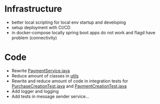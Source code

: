 # Infrastructure
- better local scripting for local env startup and developing
- setup deployment with CI/CD
- in docker-compose locally spring boot apps do not work and flagd have problem (connectivity)

# Code
- Rewrite [PaymentService.java](../../services/core/src/main/java/com/zilch/zen/core/payments/PaymentService.java)
- Reduce amount of classes in [utils](../../services/core/src/main/java/com/zilch/zen/core/utils)
- Rewrite and reduce amount of code in integration tests for [PurchaseCreationTest.java](../../services/core/src/test/java/com/zilch/zen/core/purchase/PurchaseCreationTest.java) and [PaymentCreationTest.java](../../services/core/src/test/java/com/zilch/zen/core/payments/PaymentCreationTest.java)
- Add logger and logging
- Add tests in message sender service... 